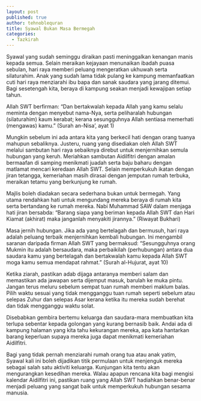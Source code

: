 ```yaml
---
layout: post
published: true
author: tehnoblequran
title: Syawal Bukan Masa Bermegah
categories:
  - Tazkirah
---
```

Syawal yang sudah seminggu diraikan pasti meninggalkan kenangan manis kepada semua. Selain meraikan kejayaan menunaikan ibadah puasa sebulan, hari raya memberi peluang mengeratkan ukhuwah serta silaturahim.
Anak yang sudah lama tidak pulang ke kampung memanfaatkan cuti hari raya menziarahi ibu bapa dan sanak saudara yang jarang ditemui. Bagi sesetengah kita, beraya di kampung seakan menjadi kewajipan setiap tahun. 

Allah SWT berfirman: “Dan bertakwalah kepada Allah yang kamu selalu meminta dengan menyebut nama-Nya, serta peliharalah hubungan (silaturahim) kaum kerabat; kerana sesungguhnya Allah sentiasa memerhati (mengawas) kamu.” (Surah an-Nisa’, ayat 1)

Mungkin sebelum ini ada antara kita yang berkecil hati dengan orang tuanya mahupun sebaliknya. Justeru, ruang yang disediakan oleh Allah SWT melalui sambutan hari raya sebaiknya direbut untuk menjernihkan semula hubungan yang keruh. Meriahkan sambutan Aidilfitri dengan amalan bermaafan di samping menikmati juadah serta baju baharu dengan matlamat mencari keredaan Allah SWT. Selain memperkukuh ikatan dengan jiran tetangga, kemeriahan masih dirasai dengan jemputan rumah terbuka, meraikan tetamu yang berkunjung ke rumah. 

Majlis boleh diadakan secara sederhana bukan untuk bermegah. Yang utama rendahkan hati untuk mengundang mereka beraya di rumah kita serta bertandang ke rumah mereka. Nabi Muhammad SAW dalam menjaga hati jiran bersabda: “Barang siapa yang beriman kepada Allah SWT dan Hari Kiamat (akhirat) maka janganlah menyakiti jirannya.” (Riwayat Bukhari)

Masa jernih hubungan.
Jika ada yang bertelagah dan bermusuh, hari raya adalah peluang terbaik menjernihkan kembali hubungan. Ini mengambil saranan daripada firman Allah SWT yang bermaksud: “Sesungguhnya orang Mukmin itu adalah bersaudara, maka perbaikilah (perhubungan) antara dua saudara kamu yang bertelagah dan bertakwalah kamu kepada Allah SWT moga kamu semua mendapat rahmat.” (Surah al-Hujurat, ayat 10)

Ketika ziarah, pastikan adab dijaga antaranya memberi salam dan memastikan ada jawapan serta dijemput masuk, barulah ke muka pintu. Jangan terus meluru sebelum sempat tuan rumah memberi maklum balas. Pilih waktu sesuai yang tidak mengganggu tuan rumah seperti sebelum atau selepas Zuhur dan selepas Asar kerana ketika itu mereka sudah berehat dan tidak mengganggu waktu solat.

Disebabkan gembira bertemu keluarga dan saudara-mara membuatkan kita terlupa sebentar kepada golongan yang kurang bernasib baik. Andai ada di kampung halaman yang kita tahu kekurangan mereka, apa kata hantarkan barang keperluan supaya mereka juga dapat menikmati kemeriahan Aidilfitri.

Bagi yang tidak pernah menziarahi rumah orang tua atau anak yatim, Syawal kali ini boleh dijadikan titik permulaan untuk menjenguk mereka sebagai salah satu aktiviti keluarga. Kunjungan kita tentu akan mengurangkan kesedihan mereka. Walau apapun rencana kita bagi mengisi kalendar Aidilfitri ini, pastikan ruang yang Allah SWT hadiahkan benar-benar menjadi peluang yang sangat baik untuk memperkukuh hubungan sesama manusia.